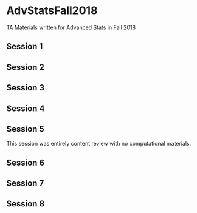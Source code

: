 # AdvStatsFall2018
TA Materials written for Advanced Stats in Fall 2018

## Session 1

## Session 2

## Session 3

## Session 4

## Session 5
This session was entirely content review with no computational materials.

## Session 6

## Session 7

## Session 8
